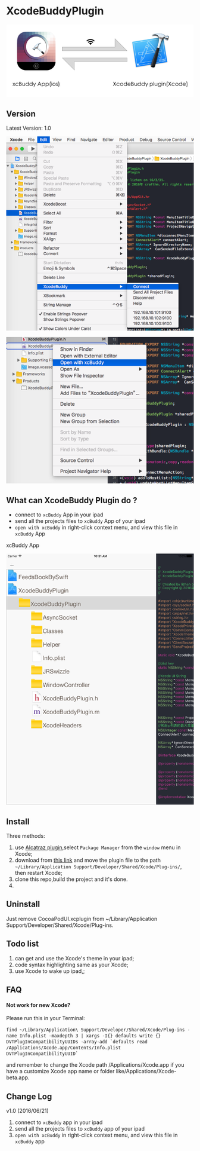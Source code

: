 # XcodeBuddyPlugin 

![usage](https://github.com/uugo/XcodeBuddyPlugin/blob/master/image/usage.png)

## Version

Latest Version: 1.0

![屏幕快照 2016-06-21 09.58.43](https://github.com/uugo/XcodeBuddyPlugin/blob/master/image/%E5%B1%8F%E5%B9%95%E5%BF%AB%E7%85%A7%202016-06-21%2009.58.43.png)

![屏幕快照 2016-06-21 09.59.17](https://github.com/uugo/XcodeBuddyPlugin/blob/master/image/%E5%B1%8F%E5%B9%95%E5%BF%AB%E7%85%A7%202016-06-21%2009.59.17.png)



## What can XcodeBuddy Plugin do ?

* connect to  `xcBuddy` App in your ipad
* send all the projects files to `xcBuddy` App of your ipad
* `open with xcBuddy` in right-click context menu, and view this file in `xcBuddy` App

xcBuddy App

![xcBuddy App](https://github.com/uugo/XcodeBuddyPlugin/blob/master/image/Slice%201.png)

## Install
Three methods:

1. use [Alcatraz plugin](https://github.com/alcatraz/Alcatraz),select `Package Manager` from the `window` menu in Xcode;
2. download from [this link](https://github.com/uugo/XcodeBuddyPlugin/releases) and move the plugin file to the path
 `~/Library/Application Support/Developer/Shared/Xcode/Plug-ins/`,
then restart Xcode;
3. clone this repo,build the project and it's done.
4. 

## Uninstall
Just remove CocoaPodUI.xcplugin from ~/Library/Application Support/Developer/Shared/Xcode/Plug-ins.


## Todo list
1. can get and use the Xcode's theme in your ipad;
2. code syntax highlighting same as your Xcode;
3. use Xcode to wake up ipad,;

## FAQ

#### Not work for new Xcode?
Please run this in your Terminal:

```
find ~/Library/Application\ Support/Developer/Shared/Xcode/Plug-ins -name Info.plist -maxdepth 3 | xargs -I{} defaults write {} DVTPlugInCompatibilityUUIDs -array-add `defaults read /Applications/Xcode.app/Contents/Info.plist DVTPlugInCompatibilityUUID`
```
and remember to change the Xcode path /Applications/Xcode.app if you have a customize Xcode app name or folder like/Applications/Xcode-beta.app.

## Change Log

v1.0 (2016/06/21)

1. connect to  `xcBuddy` app in your ipad
2. send all the projects files to `xcBuddy` app of your ipad
3. `open with xcBuddy` in right-click context menu, and view this file in `xcBuddy` app


